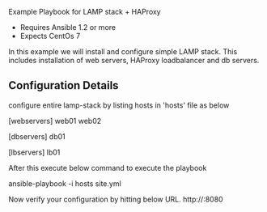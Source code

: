 Example Playbook for LAMP stack + HAProxy


- Requires Ansible 1.2 or more
- Expects CentOs 7

In this example we will install and configure simple LAMP stack.
This includes installation of web servers, HAProxy loadbalancer and db servers.

## Configuration Details

configure entire lamp-stack by listing hosts in 'hosts' file as below

[webservers]
web01
web02

[dbservers]
db01

[lbservers]
lb01


After this execute below command to execute the playbook

ansible-playbook -i hosts site.yml


Now verify your configuration by hitting below URL.
http://<IP-OF-LBSERVER>:8080
